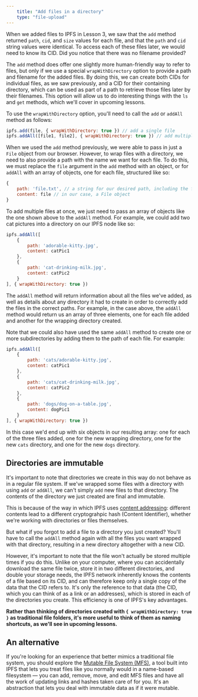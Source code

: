 ```yaml
---
    title: "Add files in a directory"
    type: "file-upload"
---
```


When we added files to IPFS in Lesson 3, we saw that the `add` method returned `path`, `cid`, and `size` values for each file, and that the `path` and `cid` string values were identical. To access each of these files later, we would need to know its CID. Did you notice that there was no filename provided?

The `add` method does offer one slightly more human-friendly way to refer to files, but only if we use a special `wrapWithDirectory` option to provide a path and filename for the added files. By doing this, we can create both CIDs for individual files, as we saw previously, and a CID for their containing directory, which can be used as part of a path to retrieve those files later by their filenames. This option will allow us to do interesting things with the `ls` and `get` methods, which we'll cover in upcoming lessons.

To use the `wrapWithDirectory` option, you'll need to call the `add` or `addAll` method as follows:

```javascript
ipfs.add(file, { wrapWithDirectory: true }) // add a single file
ipfs.addAll([file1, file2], { wrapWithDirectory: true }) // add multiple files via an array
```

When we used the `add` method previously, we were able to pass in just a `File` object from our browser. However, to wrap files with a directory, we need to also provide a path with the name we want for each file. To do this, we must replace the `file` argument in the `add` method with an object, or for `addAll` with an array of objects, one for each file, structured like so:

```javascript
{
    path: 'file.txt', // a string for our desired path, including the filename
    content: file // in our case, a File object
}
```

To add multiple files at once, we just need to pass an array of objects like the one shown above to the `addAll` method. For example, we could add two cat pictures into a directory on our IPFS node like so:

```javascript
ipfs.addAll([
    {
        path: 'adorable-kitty.jpg',
        content: catPic1
    },
    {
        path: 'cat-drinking-milk.jpg',
        content: catPic2
    }
], { wrapWithDirectory: true })
```

The `addAll` method will return information about all the files we've added, as well as details about any directory it had to create in order to correctly add the files in the correct paths. For example, in the case above, the `addAll` method would return us an array of three elements, one for each file added and another for the wrapping directory created.

Note that we could also have used the same `addAll` method to create one or more subdirectories by adding them to the path of each file. For example:

```javascript
ipfs.addAll([
    {
        path: 'cats/adorable-kitty.jpg',
        content: catPic1
    },
    {
        path: 'cats/cat-drinking-milk.jpg',
        content: catPic2
    },
    {
        path: 'dogs/dog-on-a-table.jpg',
        content: dogPic1
    }
], { wrapWithDirectory: true })
```
In this case we'd end up with six objects in our resulting array: one for each of the three files added, one for the new wrapping directory, one for the new `cats` directory, and one for the new `dogs` directory.

## Directories are immutable

It's important to note that directories we create in this way do not behave as in a regular file system. If we've wrapped some files with a directory with using `add` or `addAll`, we can't simply `add` new files to that directory. The contents of the directory we just created are final and immutable.

This is because of the way in which IPFS uses [content addressing](https://proto.school/#/data-structures/03): different contents lead to a different cryptograhpic hash (Content Identifier), whether we're working with directories or files themselves.

But what if you forgot to add a file to a directory you just created? You'll have to call the `addAll` method again with all the files you want wrapped with that directory, resulting in a new directory altogether with a new CID.

However, it's important to note that the file won't actually be stored multiple times if you do this. Unlike on your computer, where you can accidentally download the same file twice, store it in two different directories, and double your storage needs, the IPFS network inherently knows the contents of a file based on its CID, and can therefore keep only a single copy of the data that the CID refers to. It's only the reference to that data (the CID, which you can think of as a link or an addresses), which is stored in each of the directories you create. This efficiency is one of IPFS's key advantages.

**Rather than thinking of directories created with `{ wrapWithDirectory: true }` as traditional file folders, it's more useful to think of them as naming shortcuts, as we'll see in upcoming lessons.**

## An alternative
If you're looking for an experience that better mimics a traditional file system, you should explore the [Mutable File System (MFS)](https://proto.school/#/mutable-file-system), a tool built into IPFS that lets you treat files like you normally would in a name-based filesystem — you can add, remove, move, and edit MFS files and have all the work of updating links and hashes taken care of for you. It's an abstraction that lets you deal with immutable data as if it were mutable.
